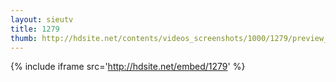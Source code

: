 ```yaml
---
layout: sieutv
title: 1279
thumb: http://hdsite.net/contents/videos_screenshots/1000/1279/preview_360p.mp4.jpg
---
```

{% include iframe src='http://hdsite.net/embed/1279' %}
 
